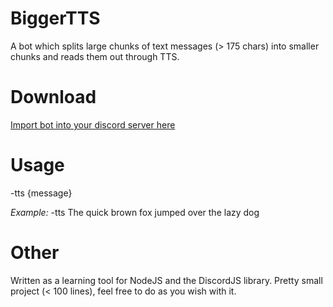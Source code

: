 # BiggerTTS
A bot which splits large chunks of text messages (> 175 chars) into smaller chunks and reads them out through TTS. 

# Download
[Import bot into your discord server here](https://discordapp.com/api/oauth2/authorize?client_id=641851364569513984&permissions=67112960&scope=bot)

# Usage
-tts {message}

*Example:* -tts The quick brown fox jumped over the lazy dog

# Other
Written as a learning tool for NodeJS and the DiscordJS library. Pretty small project (< 100 lines), feel free to do as you wish with it. 
